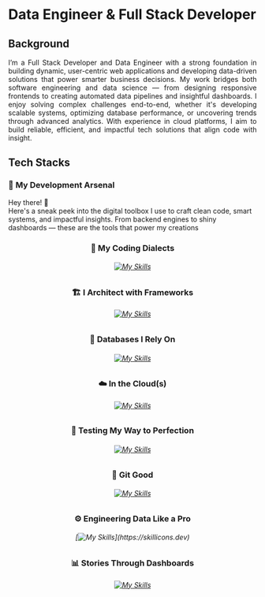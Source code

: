 # <b> Data Engineer & Full Stack Developer </b>
## <b> Background </b>
<div align ="justify">
I’m a Full Stack Developer and Data Engineer with a strong foundation in building dynamic, user-centric web applications and developing data-driven solutions that power smarter business decisions. My work bridges both software engineering and data science — from designing responsive frontends to creating automated data pipelines and insightful dashboards. I enjoy solving complex challenges end-to-end, whether it's developing scalable systems, optimizing database performance, or uncovering trends through advanced analytics. With experience in cloud platforms, I aim to build reliable, efficient, and impactful tech solutions that align code with insight.
</div>

## <b> Tech Stacks </b>
### 🧠 <b> My Development Arsenal </b>

Hey there! 👋  
Here's a sneak peek into the digital toolbox I use to craft clean code, smart systems, and impactful insights. From backend engines to shiny dashboards — these are the tools that power my creations
<div align="center"> 

### <b> 🧰 My Coding Dialects  </b>
###### [![My Skills](https://skillicons.dev/icons?i=java,py,js,r)](https://skillicons.dev)

### <b>🏗️ I Architect with Frameworks </b>
###### [![My Skills](https://skillicons.dev/icons?i=spring,django,angular,express,react)](https://skillicons.dev)

###  <b> 🧱 Databases I Rely On </b>
###### [![My Skills](https://skillicons.dev/icons?i=mysql,postgresql,mongo)](https://skillicons.dev)

###  <b> ☁️ In the Cloud(s) </b>
###### [![My Skills](https://skillicons.dev/icons?i=aws,gcp,azure)](https://skillicons.dev)

### <b> 🧪 Testing My Way to Perfection </b>
###### [![My Skills](https://skillicons.dev/icons?i=postman)](https://skillicons.dev)

### <b> 🧩 Git Good </b>
###### [![My Skills](https://skillicons.dev/icons?i=git)](https://skillicons.dev)

### <b> ⚙️ Engineering Data Like a Pro </b>
###### [![My Skills](https://skillicons.dev/icons?i=kafka,)](https://skillicons.dev)

### <b> 📊 Stories Through Dashboards </b>
###### [![My Skills](https://skillicons.dev/icons?i=tableau)](https://skillicons.dev)

</div>


